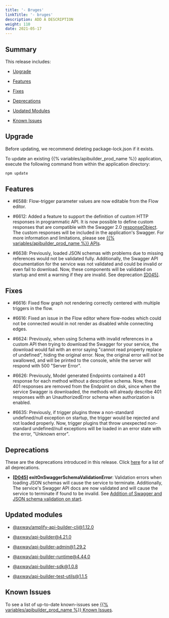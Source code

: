 ```yaml
---
title: '- Bruges'
linkTitle: '- bruges'
description: ADD A DESCRIPTION
weight: 110
date: 2021-05-17
---
```


## Summary

This release includes:

* [Upgrade](#upgrade)

* [Features](#features)

* [Fixes](#fixes)

* [Deprecations](#deprecations)

* [Updated Modules](#updated-modules)

* [Known Issues](#known-issues)

## Upgrade

Before updating, we recommend deleting package-lock.json if it exists.

To update an existing {{% variables/apibuilder_prod_name %}} application, execute the following command from within the application directory:

```bash
npm update
```

## Features

* #6588: Flow-trigger parameter values are now editable from the Flow editor.

* #6612: Added a feature to support the definition of custom HTTP responses in programmatic API. It is now possible to define custom responses that are compatible with the Swagger 2.0 [responseObject](https://github.com/OAI/OpenAPI-Specification/blob/master/versions/2.0.md#responseObject). The custom responses will be included in the application's Swagger. For more information and limitations, please see [{{% variables/apibuilder_prod_name %}} APIs](https://docs.axway.com/bundle/API_Builder_4x_allOS_en/page/api_builder_apis.html#APIBuilderAPIs-Introduction).

* #6638: Previously, loaded JSON schemas with problems due to missing references would not be validated fully. Additionally, the Swagger API documentation for the service was not validated and could be invalid or even fail to download. Now, these components will be validated on startup and emit a warning if they are invalid. See deprecation [\[D045\]](#D045).

## Fixes

* #6616: Fixed flow graph not rendering correctly centered with multiple triggers in the flow.

* #6616: Fixed an issue in the Flow editor where flow-nodes which could not be connected would in not render as disabled while connecting edges.

* #6624: Previously, when using Schema with invalid references in a custom API then trying to download the Swagger for your service, the download would fail with an error saying "cannot read property replace of undefined", hiding the original error. Now, the original error will not be swallowed, and will be printed to the console, while the server will respond with 500 "Server Error".

* #6626: Previously, Model generated Endpoints contained a 401 response for each method without a descriptive schema. Now, these 401 responses are removed from the Endpoint on disk, since when the service Swagger is downloaded, the methods will already describe 401 responses with an UnauthorizedError schema when authorization is enabled.

* #6635: Previously, if trigger plugins threw a non-standard undefined/null exception on startup, the trigger would be rejected and not loaded properly. Now, trigger plugins that throw unexpected non-standard undefined/null exceptions will be loaded in an error state with the error, "Unknown error".

## Deprecations

These are the deprecations introduced in this release. Click [here](/docs/deprecations/) for a list of all deprecations.

* **\[[D045](/docs/deprecations/#D045)\] exitOnSwaggerSchemaValidationError**: Validation errors when loading JSON schemas will cause the service to terminate. Additionally, The service's Swagger API docs are now validated and will cause the service to terminate if found to be invalid. See [Addition of Swagger and JSON schema validation on start](/docs/deprecations/addition_of_swagger_and_json_schema_validation_on_start/).

## Updated modules

* [@axway/amplify-api-builder-cli@1.12.0](https://www.npmjs.com/package/@axway/amplify-api-builder-cli/v/1.12.0)

* [@axway/api-builder@4.21.0](https://www.npmjs.com/package/@axway/api-builder/v/4.21.0)

* [@axway/api-builder-admin@1.29.2](https://www.npmjs.com/package/@axway/api-builder-admin/v/1.29.2)

* [@axway/api-builder-runtime@4.44.0](https://www.npmjs.com/package/@axway/api-builder-runtime/v/4.44.0)

* [@axway/api-builder-sdk@1.0.8](https://www.npmjs.com/package/@axway/api-builder-sdk/v/1.0.8)

* [@axway/api-builder-test-utils@1.1.5](https://www.npmjs.com/package/@axway/api-builder-test-utils/v/1.1.5)

## Known Issues

To see a list of up-to-date known-issues see [{{% variables/apibuilder_prod_name %}} Known Issues](/docs/known_issues/).
